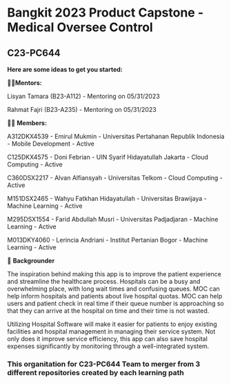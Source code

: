 # Bangkit 2023 Product Capstone - Medical Oversee Control

## C23-PC644

**Here are some ideas to get you started:**

👨‍🏫**Mentors:**

Lisyan Tamara (B23-A112) - Mentoring on 05/31/2023

Rahmat Fajri (B23-A235) - Mentoring on 05/31/2023

🙋‍♀️ **Members:**

A312DKX4539 - Emirul Mukmin - Universitas Pertahanan Republik Indonesia - Mobile Development - Active

C125DKX4575 - Doni Febrian - UIN Syarif Hidayatullah Jakarta - Cloud Computing - Active

C360DSX2217 - Alvan Alfiansyah - Universitas Telkom - Cloud Computing - Active

M151DSX2465 - Wahyu Fatkhan Hidayatullah - Universitas Brawijaya - Machine Learning - Active

M295DSX1554 - Farid Abdullah Musri - Universitas Padjadjaran - Machine Learning - Active

M013DKY4060 - Lerincia Andriani - Institut Pertanian Bogor - Machine Learning - Active

🍿 **Backgrounder**

The inspiration behind making this app  is to improve the patient experience and streamline the healthcare process. Hospitals can be a busy and overwhelming place, with long wait times and confusing queues.  MOC can help inform hospitals and patients about live hospital quotas.  MOC can help users and patient check in real time if their queue number is approaching so that they can arrive at the hospital on time and their time is not wasted.

Utilizing Hospital Software will make it easier for patients to enjoy existing facilities and hospital management in managing their service system. Not only does it improve service efficiency, this app can also save hospital expenses significantly by monitoring through a well-integrated system. 

### This organitation for C23-PC644 Team to merger from 3 different repositories created by each learning path
